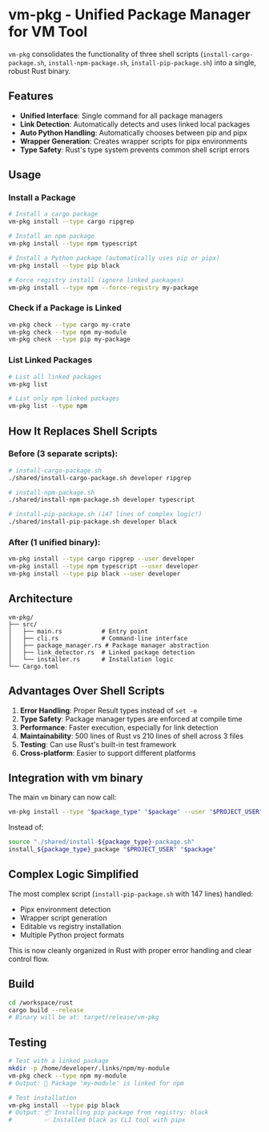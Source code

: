 # vm-pkg - Unified Package Manager for VM Tool

`vm-pkg` consolidates the functionality of three shell scripts (`install-cargo-package.sh`, `install-npm-package.sh`, `install-pip-package.sh`) into a single, robust Rust binary.

## Features

- **Unified Interface**: Single command for all package managers
- **Link Detection**: Automatically detects and uses linked local packages
- **Auto Python Handling**: Automatically chooses between pip and pipx
- **Wrapper Generation**: Creates wrapper scripts for pipx environments
- **Type Safety**: Rust's type system prevents common shell script errors

## Usage

### Install a Package

```bash
# Install a cargo package
vm-pkg install --type cargo ripgrep

# Install an npm package
vm-pkg install --type npm typescript

# Install a Python package (automatically uses pip or pipx)
vm-pkg install --type pip black

# Force registry install (ignore linked packages)
vm-pkg install --type npm --force-registry my-package
```

### Check if a Package is Linked

```bash
vm-pkg check --type cargo my-crate
vm-pkg check --type npm my-module
vm-pkg check --type pip my-package
```

### List Linked Packages

```bash
# List all linked packages
vm-pkg list

# List only npm linked packages
vm-pkg list --type npm
```

## How It Replaces Shell Scripts

### Before (3 separate scripts):

```bash
# install-cargo-package.sh
./shared/install-cargo-package.sh developer ripgrep

# install-npm-package.sh
./shared/install-npm-package.sh developer typescript

# install-pip-package.sh (147 lines of complex logic!)
./shared/install-pip-package.sh developer black
```

### After (1 unified binary):

```bash
vm-pkg install --type cargo ripgrep --user developer
vm-pkg install --type npm typescript --user developer
vm-pkg install --type pip black --user developer
```

## Architecture

```
vm-pkg/
├── src/
│   ├── main.rs           # Entry point
│   ├── cli.rs            # Command-line interface
│   ├── package_manager.rs # Package manager abstraction
│   ├── link_detector.rs  # Linked package detection
│   └── installer.rs      # Installation logic
└── Cargo.toml
```

## Advantages Over Shell Scripts

1. **Error Handling**: Proper Result types instead of `set -e`
2. **Type Safety**: Package manager types are enforced at compile time
3. **Performance**: Faster execution, especially for link detection
4. **Maintainability**: 500 lines of Rust vs 210 lines of shell across 3 files
5. **Testing**: Can use Rust's built-in test framework
6. **Cross-platform**: Easier to support different platforms

## Integration with vm binary

The main `vm` binary can now call:

```bash
vm-pkg install --type "$package_type" "$package" --user "$PROJECT_USER"
```

Instead of:

```bash
source "./shared/install-${package_type}-package.sh"
install_${package_type}_package "$PROJECT_USER" "$package"
```

## Complex Logic Simplified

The most complex script (`install-pip-package.sh` with 147 lines) handled:
- Pipx environment detection
- Wrapper script generation
- Editable vs registry installation
- Multiple Python project formats

This is now cleanly organized in Rust with proper error handling and clear control flow.

## Build

```bash
cd /workspace/rust
cargo build --release
# Binary will be at: target/release/vm-pkg
```

## Testing

```bash
# Test with a linked package
mkdir -p /home/developer/.links/npm/my-module
vm-pkg check --type npm my-module
# Output: 🔗 Package 'my-module' is linked for npm

# Test installation
vm-pkg install --type pip black
# Output: 📦 Installing pip package from registry: black
#         ✅ Installed black as CLI tool with pipx
```